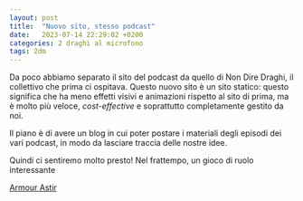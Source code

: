 ```yaml
---
layout: post
title:  "Nuovo sito, stesso podcast"
date:   2023-07-14 22:29:02 +0200
categories: 2 draghi al microfono
tags: 2dm
---
```


Da poco abbiamo separato il sito del podcast da quello di Non Dire Draghi, il collettivo che prima ci ospitava. Questo nuovo sito è un sito statico: questo significa che ha meno effetti visivi e animazioni rispetto al sito di prima, ma è molto più veloce, *cost-effective* e soprattutto completamente gestito da noi.

Il piano è di avere un blog in cui poter postare i materiali degli episodi dei vari podcast, in modo da lasciare traccia delle nostre idee.

Quindi ci sentiremo molto presto! Nel frattempo, un gioco di ruolo interessante

[Armour Astir](https://weregazelle.itch.io/armour-astir)

